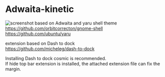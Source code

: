 # Adwaita-kinetic
![screenshot](https://github.com/orbitcorrecton/Adwaita-kinetic/blob/main/media/Screenshot.png?raw=true)
based on Adwaita and yaru shell theme  
https://github.com/orbitcorrecton/gnome-shell  
https://github.com/ubuntu/yaru 
  
extension based on Dash to dock   
https://github.com/micheleg/dash-to-dock
  
Installing Dash to dock cosmic is recommended.   
If hide top bar extension is installed, the attached extension file can fix the margin.  
